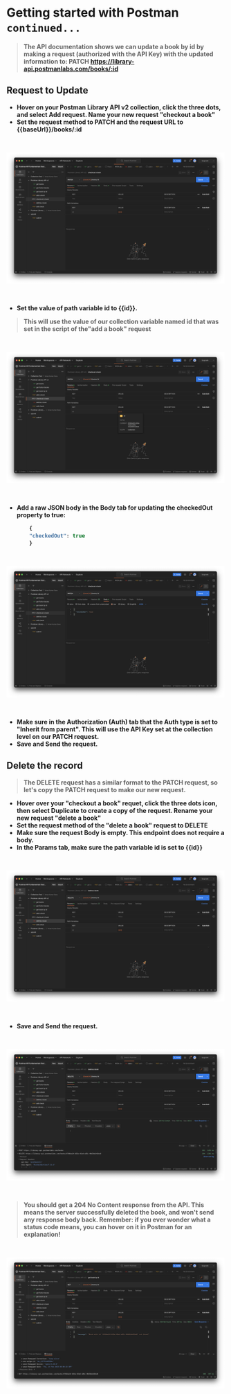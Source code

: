 <strong>
<p align="justify">

# Getting started with Postman `continued...`

> The API documentation shows we can update a book by id by making a request (authorized with the API Key) with the updated information to: PATCH <https://library-api.postmanlabs.com/books/:id>

## Request to Update

- Hover on your Postman Library API v2 collection, click the three dots, and select Add  request. Name your new request "checkout a book"
- Set the request method to PATCH and the request URL to {{baseUrl}}/books/:id

<br>

![](imgs/api32.png)

<br>

- Set the value of path variable id to {{id}}.

> This will use the value of our collection variable named id that was set in the script of the"add a book" request

<br>

![](imgs/api33.png)

<br>

- Add a raw JSON body in the Body tab for updating the checkedOut property to true:

    ```JavaScript
        { 
        "checkedOut": true 
        }
    ```

<br>

![](imgs/api34.png)

<br>

- Make sure in the Authorization (Auth) tab that the Auth type is set to "Inherit from parent". This will use the API Key set at the collection level on our PATCH request.
- Save and Send the request.

## Delete the record

> The DELETE request has a similar format to the PATCH request, so let's copy the PATCH request to make our new request.

- Hover over your "checkout a book" requet, click the three dots icon, then select Duplicate to create a copy of the request. Rename your new request "delete a book"
- Set the request method of the "delete a book" request to DELETE 
- Make sure the request Body is empty. This endpoint does not require a body.
- In the Params tab, make sure the path variable id is set to {{id}}

<br>

![](imgs/api35.png)

<br>

- Save and Send the request.

<br>

![](imgs/api36.png)

<br>
  
> You should get a 204 No Content response from the API. This means the server successfully deleted the book, and won't send any response body back. Remember: if you ever wonder what a status code means, you can hover on it in Postman for an explanation!

<br>

![](imgs/api37.png)

<br>

</p>
</strong>

